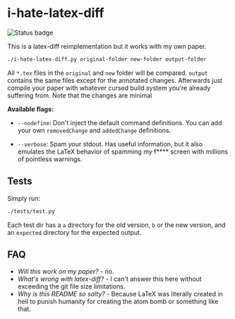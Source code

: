 # i-hate-latex-diff

![Status badge](https://github.com/Teemperor/i-hate-latex-diff/actions/workflows/python-app.yml/badge.svg)

This is a latex-diff reimplementation but it works with my own paper.

```bash
./i-hate-latex-diff.py original-folder new-folder output-folder
```

All `*.tex` files in the `original` and `new` folder will be compared.
`output` contains the same files except for the annotated changes.
Afterwards just compile your paper with whatever cursed build system you're
already suffering from.
Note that the changes are minimal

**Available flags:**

* `--nodefine`: Don't inject the default command definitions. You can add your own `removedChange` and `addedChange` definitions.

* `--verbose`: Spam your stdout. Has useful information, but it also emulates
the LaTeX behavior of spamming my f**** screen with millions of pointless
warnings.

## Tests

Simply run:

```bash
./tests/test.py
```

Each test dir has a `a` directory for the old version, `b` or the new version,
and an `expected` directory for the expected output.

## FAQ

* *Will this work on my paper?* - no.
* *What's wrong with latex-diff?* - I can't answer this here without exceeding
the git file size limitations.
* *Why is this README so salty?* - Because LaTeX was literally created in hell
to punish humanity for creating the atom bomb or something like that.